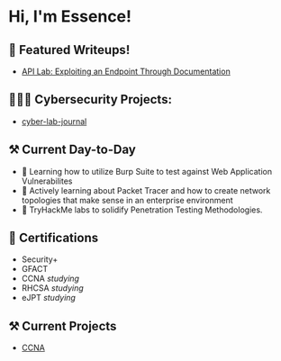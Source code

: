 <h1>Hi, I'm Essence! </h1>

<h2>📝 Featured Writeups!</h2>

- [API Lab: Exploiting an Endpoint Through Documentation](https://github.com/essenced83/cyber-lab-journal/blob/main/web-security-academy/writeups/api-testing/index.md)

<h2>👩🏽‍💻 Cybersecurity Projects:</h2>

  - [cyber-lab-journal](https://github.com/essenced83/cyber-lab-journal)

<h2>⚒️ Current Day-to-Day </h2>

- 🌱 Learning how to utilize Burp Suite to test against Web Application Vulnerabilites
- 🌱 Actively learning about Packet Tracer and how to create network topologies that make sense in an enterprise environment
- 🌱 TryHackMe labs to solidify Penetration Testing Methodologies.

<h2>📜 Certifications </h2>

  - Security+
  - GFACT
  - CCNA *studying*
  - RHCSA *studying*
  - eJPT *studying*

<h2>⚒️ Current Projects</h2>

- [CCNA](https://github.com/essenced83/cyber-lab-journal/issues/1)


<!--
**joshmadakor1/joshmadakor1** is a ✨ _special_ ✨ repository because its `README.md` (this file) appears on your GitHub profile.

Here are some ideas to get you started:

- 🔭 I’m currently working on ...
- 🌱 I’m currently learning ...
- 👯 I’m looking to collaborate on ...
- 🤔 I’m looking for help with ...
- 💬 Ask me about ...
- 📫 How to reach me: ...
- 😄 Pronouns: ...
- ⚡ Fun fact: ...
-->
